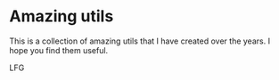 # Amazing utils

This is a collection of amazing utils that I have created over the years. I hope you find them useful.

LFG
